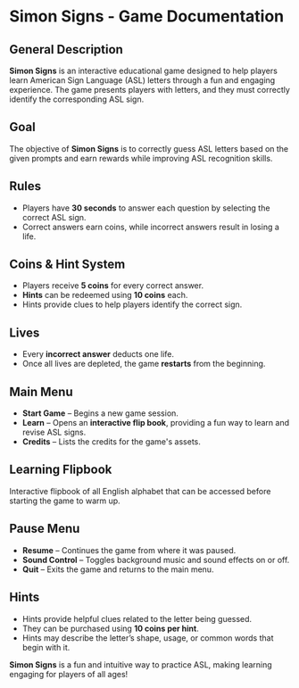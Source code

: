 # Simon Signs - Game Documentation

## General Description
**Simon Signs** is an interactive educational game designed to help players learn American Sign Language (ASL) letters through a fun and engaging experience. The game presents players with letters, and they must correctly identify the corresponding ASL sign.

## Goal
The objective of **Simon Signs** is to correctly guess ASL letters based on the given prompts and earn rewards while improving ASL recognition skills.

## Rules
- Players have **30 seconds** to answer each question by selecting the correct ASL sign.
- Correct answers earn coins, while incorrect answers result in losing a life.

## Coins & Hint System
- Players receive **5 coins** for every correct answer.
- **Hints** can be redeemed using **10 coins** each.
- Hints provide clues to help players identify the correct sign.

## Lives
- Every **incorrect answer** deducts one life.
- Once all lives are depleted, the game **restarts** from the beginning.

## Main Menu
- **Start Game** – Begins a new game session.
- **Learn** – Opens an **interactive flip book**, providing a fun way to learn and revise ASL signs.
- **Credits** – Lists the credits for the game's assets.

## Learning Flipbook 
Interactive flipbook of all English alphabet that can be accessed before starting the game to warm up.

## Pause Menu
- **Resume** – Continues the game from where it was paused.
- **Sound Control** – Toggles background music and sound effects on or off.
- **Quit** – Exits the game and returns to the main menu.

## Hints
- Hints provide helpful clues related to the letter being guessed.
- They can be purchased using **10 coins per hint**.
- Hints may describe the letter’s shape, usage, or common words that begin with it.

**Simon Signs** is a fun and intuitive way to practice ASL, making learning engaging for players of all ages!
